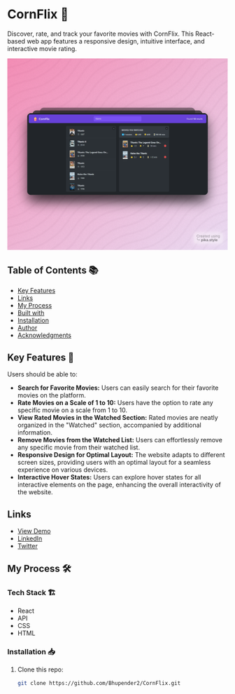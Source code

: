 # CornFlix 🍿

Discover, rate, and track your favorite movies with CornFlix. This React-based web app features a responsive design, intuitive interface, and interactive movie rating.

![Screenshot](https://github.com/Bhupender2/CornFlix/blob/main/src/images/demo.png)

## Table of Contents 📚

- [Key Features](#key-features)
- [Links](#links)
- [My Process](#my-process)
- [Built with](#built-with)
- [Installation](#installation)
- [Author](#author)
- [Acknowledgments](#acknowledgments)

## Key Features 🎉

Users should be able to:

- **Search for Favorite Movies:** Users can easily search for their favorite movies on the platform.
- **Rate Movies on a Scale of 1 to 10:** Users have the option to rate any specific movie on a scale from 1 to 10.
- **View Rated Movies in the Watched Section:** Rated movies are neatly organized in the "Watched" section, accompanied by additional information.
- **Remove Movies from the Watched List:** Users can effortlessly remove any specific movie from their watched list.
- **Responsive Design for Optimal Layout:** The website adapts to different screen sizes, providing users with an optimal layout for a seamless experience on various devices.
- **Interactive Hover States:** Users can explore hover states for all interactive elements on the page, enhancing the overall interactivity of the website.

## Links

- [View Demo](https://corn-flix.vercel.app)
- [LinkedIn](https://www.linkedin.com/in/bhupender-mehta-661331226/)
- [Twitter](https://twitter.com/Bhupender_Codes)

## My Process 🛠️

### Tech Stack 🏗️

- React
- API
- CSS
- HTML

### Installation 📥

1. Clone this repo:
   ```bash
   git clone https://github.com/Bhupender2/CornFlix.git
